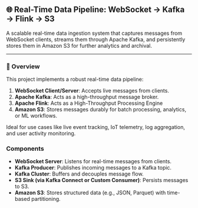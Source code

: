 ## 🌐 Real-Time Data Pipeline: WebSocket → Kafka → Flink -> S3

A scalable real-time data ingestion system that captures messages from WebSocket clients, streams them through Apache Kafka, and persistently stores them in Amazon S3 for further analytics and archival.

---

### 📌 Overview

This project implements a robust real-time data pipeline:

1. **WebSocket Client/Server**: Accepts live messages from clients.
2. **Apache Kafka**: Acts as a high-throughput message broker.
3. **Apache Flink**: Acts as a High-Throughput Processing Engine
4. **Amazon S3**: Stores messages durably for batch processing, analytics, or ML workflows.

Ideal for use cases like live event tracking, IoT telemetry, log aggregation, and user activity monitoring.

### Components

- **WebSocket Server**: Listens for real-time messages from clients.
- **Kafka Producer**: Publishes incoming messages to a Kafka topic.
- **Kafka Cluster**: Buffers and decouples message flow.
- **S3 Sink (via Kafka Connect or Custom Consumer)**: Persists messages to S3.
- **Amazon S3**: Stores structured data (e.g., JSON, Parquet) with time-based partitioning.
